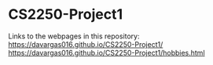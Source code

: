 # CS2250-Project1

Links to the webpages in this repository:
https://davargas016.github.io/CS2250-Project1/
https://davargas016.github.io/CS2250-Project1/hobbies.html
